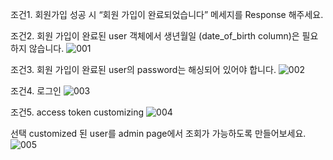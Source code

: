 조건1. 회원가입 성공 시 “회원 가입이 완료되었습니다” 메세지를 Response 해주세요.

조건2. 회원 가입이 완료된 user 객체에서 생년월일 (date_of_birth column)은 필요하지 않습니다.
![001](https://user-images.githubusercontent.com/6766202/200980066-e7a3e4d9-dad9-45bd-8cd3-a7829ee323d4.png)

조건3. 회원 가입이 완료된 user의 password는 해싱되어 있어야 합니다.
![002](https://user-images.githubusercontent.com/6766202/200980077-004bff11-3a78-45f6-9ee0-d6890822ed58.png)

조건4. 로그인
![003](https://user-images.githubusercontent.com/6766202/200980081-fb47f3a7-dc7d-472f-986e-3f0026c15c3e.png)

조건5. access token customizing
![004](https://user-images.githubusercontent.com/6766202/200980087-ad257ad9-59bc-4eab-b107-72d393dd2796.png)

선택 customized 된 user를 admin page에서 조회가 가능하도록 만들어보세요.
![005](https://user-images.githubusercontent.com/6766202/200980094-e2b14945-9b8a-4469-9d7b-c8fc60a91c49.png)





